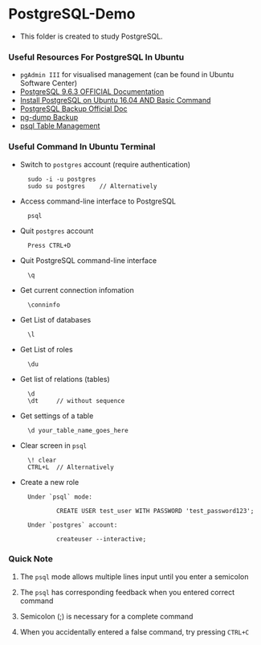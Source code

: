 # PostgreSQL-Demo
- This folder is created to study PostgreSQL.

### Useful Resources For PostgreSQL In Ubuntu
- `pgAdmin III` for visualised management (can be found in Ubuntu Software Center)
- [PostgreSQL 9.6.3 OFFICIAL Documentation](https://www.postgresql.org/docs/9.6/static/index.html)
- [Install PostgreSQL on Ubuntu 16.04 AND Basic Command](https://www.digitalocean.com/community/tutorials/how-to-install-and-use-postgresql-on-ubuntu-16-04)
- [PostgreSQL Backup Official Doc](https://www.postgresql.org/docs/9.1/static/backup-dump.html)
- [pg-dump Backup](https://www.digitalocean.com/community/tutorials/how-to-backup-postgresql-databases-on-an-ubuntu-vps)
- [psql Table Management](https://www.digitalocean.com/community/tutorials/how-to-create-remove-manage-tables-in-postgresql-on-a-cloud-server)

### Useful Command In Ubuntu Terminal
- Switch to `postgres` account (require authentication)

        sudo -i -u postgres  
        sudo su postgres    // Alternatively
- Access command-line interface to PostgreSQL

        psql
- Quit `postgres` account

        Press CTRL+D 
- Quit PostgreSQL command-line interface

        \q 
- Get current connection infomation

        \conninfo
- Get List of databases

        \l
- Get List of roles

        \du
- Get list of relations (tables)

        \d
        \dt     // without sequence
- Get settings of a table

        \d your_table_name_goes_here
- Clear screen in `psql`

        \! clear
        CTRL+L  // Alternatively
- Create a new role

        Under `psql` mode:
            
                CREATE USER test_user WITH PASSWORD 'test_password123';
                
        Under `postgres` account: 
            
                createuser --interactive;



### Quick Note
1. The `psql` mode allows multiple lines input until you enter a semicolon

2. The `psql` has corresponding feedback when you entered correct command

3. Semicolon (;) is necessary for a complete command

4. When you accidentally entered a false command, try pressing `CTRL+C`
